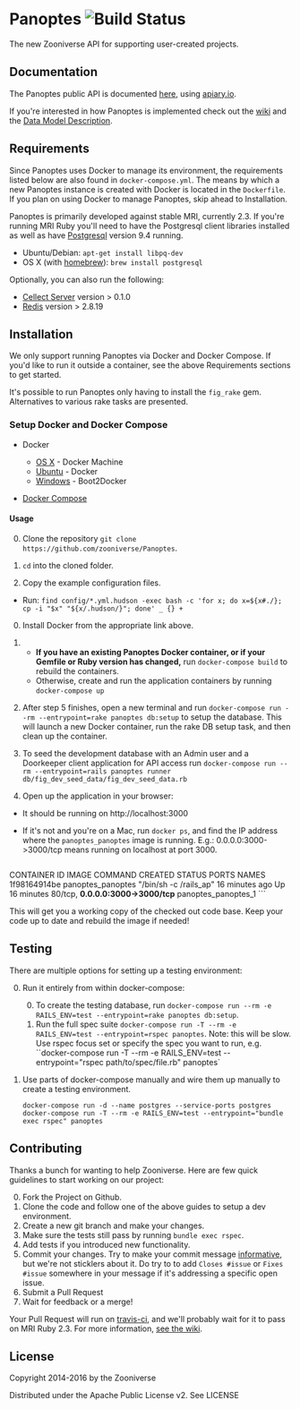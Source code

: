 # Panoptes ![Build Status](https://travis-ci.org/zooniverse/Panoptes.svg?branch=master)

The new Zooniverse API for supporting user-created projects.

## Documentation

The Panoptes public API is documented [here](http://docs.panoptes.apiary.io), using [apiary.io](http://apiary.io).

If you're interested in how Panoptes is implemented check out the [wiki](https://github.com/zooniverse/Panoptes/wiki) and the [Data Model Description](https://github.com/zooniverse/Panoptes/wiki/DataModel).

## Requirements

Since Panoptes uses Docker to manage its environment, the requirements listed below are also found in `docker-compose.yml`. The means by which a new Panoptes instance is created with Docker is located in the `Dockerfile`. If you plan on using Docker to manage Panoptes, skip ahead to Installation.

Panoptes is primarily developed against stable MRI, currently 2.3. If you're running MRI Ruby you'll need to have the Postgresql client libraries installed as well as have [Postgresql](http://postgresql.org) version 9.4 running.

* Ubuntu/Debian: `apt-get install libpq-dev`
* OS X (with [homebrew](http://homebrew.io)): `brew install postgresql`

Optionally, you can also run the following:

* [Cellect Server](https://github.com/zooniverse/Cellect) version > 0.1.0
* [Redis](http://redis.io) version > 2.8.19

## Installation

We only support running Panoptes via Docker and Docker Compose. If you'd like to run it outside a container, see the above Requirements sections to get started.

It's possible to run Panoptes only having to install the `fig_rake` gem. Alternatives to various rake tasks are presented.

### Setup Docker and Docker Compose

* Docker
  * [OS X](https://docs.docker.com/installation/mac/) - Docker Machine
  * [Ubuntu](https://docs.docker.com/installation/ubuntulinux/) - Docker
  * [Windows](http://docs.docker.com/installation/windows/) - Boot2Docker

* [Docker Compose](https://docs.docker.com/compose/)

#### Usage

0. Clone the repository `git clone https://github.com/zooniverse/Panoptes`.

0. `cd` into the cloned folder. 

0. Copy the example configuration files.
  + Run: `find config/*.yml.hudson -exec bash -c 'for x; do x=${x#./}; cp -i "$x" "${x/.hudson/}"; done' _ {} +`

0. Install Docker from the appropriate link above.

0.  + **If you have an existing Panoptes Docker container, or if your Gemfile or Ruby version has changed,** run `docker-compose build` to rebuild the containers.
    + Otherwise, create and run the application containers by running `docker-compose up`

0. After step 5 finishes, open a new terminal and run `docker-compose run --rm --entrypoint=rake panoptes db:setup` to setup the database. This will launch a new Docker container, run the rake DB setup task, and then clean up the container.

0. To seed the development database with an Admin user and a Doorkeeper client application for API access run `docker-compose run --rm --entrypoint=rails panoptes runner db/fig_dev_seed_data/fig_dev_seed_data.rb`

0. Open up the application in your browser:
  + It should be running on http://localhost:3000
  + If it's not and you're on a Mac, run `docker ps`, and find the IP address where the `panoptes_panoptes` image is running. E.g.: 0.0.0.0:3000->3000/tcp means running on localhost at port 3000.

     ```
CONTAINER ID        IMAGE                         COMMAND                  CREATED             STATUS              PORTS                            NAMES
1f98164914be        panoptes_panoptes             "/bin/sh -c /rails_ap"   16 minutes ago      Up 16 minutes       80/tcp, **0.0.0.0:3000->3000/tcp**   panoptes_panoptes_1
     ```

This will get you a working copy of the checked out code base. Keep your code up to date and rebuild the image if needed!

## Testing

There are multiple options for setting up a testing environment:

0. Run it entirely from within docker-compose:

    0. To create the testing database, run `docker-compose run --rm -e RAILS_ENV=test --entrypoint=rake panoptes db:setup`.
    0. Run the full spec suite `docker-compose run -T --rm -e RAILS_ENV=test --entrypoint=rspec panoptes`. Note: this will be slow. Use rspec focus set or specify the spec you want to run, e.g. ``docker-compose run -T --rm -e RAILS_ENV=test --entrypoint="rspec path/to/spec/file.rb" panoptes`

0. Use parts of docker-compose manually and wire them up manually to create a testing environment.

    ```
    docker-compose run -d --name postgres --service-ports postgres
    docker-compose run -T --rm -e RAILS_ENV=test --entrypoint="bundle exec rspec" panoptes
    ```



## Contributing

Thanks a bunch for wanting to help Zooniverse. Here are few quick guidelines to start working on our project:

0. Fork the Project on Github.
0. Clone the code and follow one of the above guides to setup a dev environment.
0. Create a new git branch and make your changes.
0. Make sure the tests still pass by running `bundle exec rspec`.
0. Add tests if you introduced new functionality.
0. Commit your changes. Try to make your commit message [informative](http://tbaggery.com/2008/04/19/a-note-about-git-commit-messages.html), but we're not sticklers about it. Do try to to add `Closes #issue` or `Fixes #issue` somewhere in your message if it's addressing a specific open issue.
0. Submit a Pull Request
0. Wait for feedback or a merge!

Your Pull Request will run on [travis-ci](https://travis-ci.org/zooniverse/Panoptes), and we'll probably wait for it to pass on MRI Ruby 2.3. For more information, [see the wiki](https://github.com/zooniverse/Panoptes/wiki/Contributing-to-Panoptes).

## License

Copyright 2014-2016 by the Zooniverse

Distributed under the Apache Public License v2. See LICENSE
